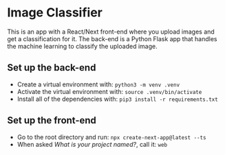 # Image Classifier

This is an app with a React/Next front-end where you upload images and get a classification for it. The back-end is a Python Flask app that handles the machine learning to classify the uploaded image.

## Set up the back-end

- Create a virtual environment with: `python3 -m venv .venv`
- Activate the virtual environment with: `source .venv/bin/activate`
- Install all of the dependencies with: `pip3 install -r requirements.txt`

## Set up the front-end

- Go to the root directory and run: `npx create-next-app@latest --ts`
 - When asked _What is your project named?_, call it: `web`
